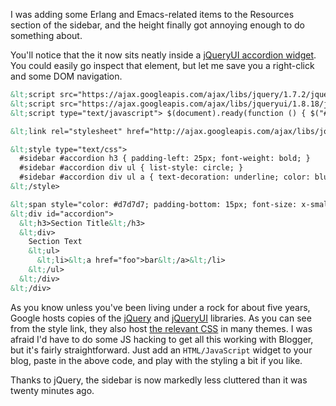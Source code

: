 I was adding some Erlang and Emacs-related items to the Resources section of the sidebar, and the height finally got annoying enough to do something about.

You'll notice that the it now sits neatly inside a [jQueryUI accordion widget](http://jqueryui.com/demos/accordion/). You could easily go inspect that element, but let me save you a right-click and some DOM navigation.

```html
&lt;script src="https://ajax.googleapis.com/ajax/libs/jquery/1.7.2/jquery.min.js" type="text/javascript">&lt;/script>
&lt;script src="https://ajax.googleapis.com/ajax/libs/jqueryui/1.8.18/jquery-ui.min.js" type="text/javascript">&lt;/script>
&lt;script type="text/javascript"> $(document).ready(function () { $("#accordion").accordion({autoHeight: false, collapsible : true, active: false}); });&lt;/script>

&lt;link rel="stylesheet" href="http://ajax.googleapis.com/ajax/libs/jqueryui/1.8.17/themes/base/jquery-ui.css" type="text/css" media="all" />

&lt;style type="text/css">
  #sidebar #accordion h3 { padding-left: 25px; font-weight: bold; }
  #sidebar #accordion div ul { list-style: circle; }
  #sidebar #accordion div ul a { text-decoration: underline; color: blue; }
&lt;/style>

&lt;span style="color: #d7d7d7; padding-bottom: 15px; font-size: x-small;">(in no particular order)&lt;/span>
&lt;div id="accordion">
  &lt;h3>Section Title&lt;/h3>
  &lt;div>
    Section Text
    &lt;ul>
      &lt;li>&lt;a href="foo">bar&lt;/a>&lt;/li>
    &lt;/ul>
  &lt;/div>
&lt;/div>
```

As you know unless you've been living under a rock for about five years, Google hosts copies of the [jQuery](https://developers.google.com/speed/libraries/devguide) and [jQueryUI](https://developers.google.com/speed/libraries/devguide) libraries. As you can see from the style link, they also host [the relevant CSS](http://stackoverflow.com/questions/1348559/are-there-hosted-jquery-ui-themes-anywhere) in many themes. I was afraid I'd have to do some JS hacking to get all this working with Blogger, but it's fairly straightforward. Just add an `HTML/JavaScript` widget to your blog, paste in the above code, and play with the styling a bit if you like.

Thanks to jQuery, the sidebar is now markedly less cluttered than it was twenty minutes ago.
